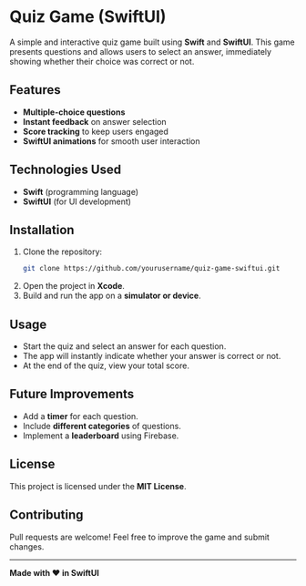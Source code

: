 # Quiz Game (SwiftUI)

A simple and interactive quiz game built using **Swift** and **SwiftUI**. This game presents questions and allows users to select an answer, immediately showing whether their choice was correct or not.

## Features
- **Multiple-choice questions**
- **Instant feedback** on answer selection
- **Score tracking** to keep users engaged
- **SwiftUI animations** for smooth user interaction

## Technologies Used
- **Swift** (programming language)
- **SwiftUI** (for UI development)

## Installation
1. Clone the repository:
   ```sh
   git clone https://github.com/yourusername/quiz-game-swiftui.git
   ```
2. Open the project in **Xcode**.
3. Build and run the app on a **simulator or device**.

## Usage
- Start the quiz and select an answer for each question.
- The app will instantly indicate whether your answer is correct or not.
- At the end of the quiz, view your total score.

## Future Improvements
- Add a **timer** for each question.
- Include **different categories** of questions.
- Implement a **leaderboard** using Firebase.

## License
This project is licensed under the **MIT License**.

## Contributing
Pull requests are welcome! Feel free to improve the game and submit changes.

---
**Made with ❤️ in SwiftUI**

